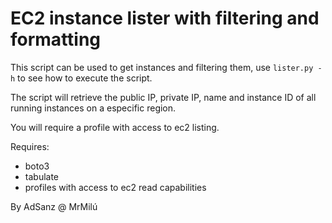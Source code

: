 # EC2 instance lister with filtering and formatting

This script can be used to get instances and filtering them, use `lister.py -h` to see how to execute the script.

The script will retrieve the public IP, private IP, name and instance ID of all running instances on a especific region.

You will require a profile with access to ec2 listing.

Requires:
- boto3
- tabulate
- profiles with access to ec2 read capabilities

By AdSanz @ MrMilú